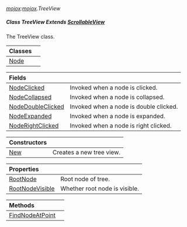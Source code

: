 _[mojox](../../modules/mojox/mojox-module.md):[mojox](../../modules/mojox/mojox-module.md).TreeView_
##### Class TreeView Extends [ScrollableView](../../modules/mojox/mojox-scrollableview.md)
The TreeView class.

| Classes | |
|:---|:---|
| [Node](mojox-treeview-node.md) |  |

| Fields | |
|:---|:---|
| [NodeClicked](mojox-treeview-nodeclicked.md) | Invoked when a node is clicked. |
| [NodeCollapsed](mojox-treeview-nodecollapsed.md) | Invoked when a node is collapsed. |
| [NodeDoubleClicked](mojox-treeview-nodedoubleclicked.md) | Invoked when a node is double clicked. |
| [NodeExpanded](mojox-treeview-nodeexpanded.md) | Invoked when a node is expanded. |
| [NodeRightClicked](mojox-treeview-noderightclicked.md) | Invoked when a node is right clicked. |

| Constructors | |
|:---|:---|
| [New](mojox-treeview-new.md) | Creates a new tree view. |

| Properties | |
|:---|:---|
| [RootNode](mojox-treeview-rootnode.md) | Root node of tree. |
| [RootNodeVisible](mojox-treeview-rootnodevisible.md) | Whether root node is visible. |

| Methods | |
|:---|:---|
| [FindNodeAtPoint](mojox-treeview-findnodeatpoint.md) |  |

